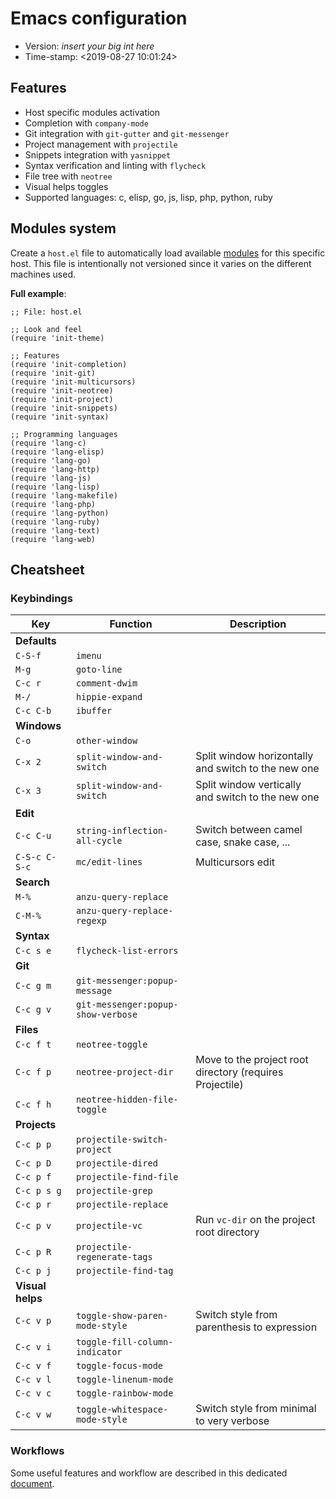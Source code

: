 # Emacs configuration

- Version: _insert your big int here_
- Time-stamp: <2019-08-27 10:01:24>

## Features

- Host specific modules activation
- Completion with `company-mode`
- Git integration with `git-gutter` and `git-messenger`
- Project management with `projectile`
- Snippets integration with `yasnippet`
- Syntax verification and linting with `flycheck`
- File tree with `neotree`
- Visual helps toggles
- Supported languages: c, elisp, go, js, lisp, php, python, ruby

## Modules system

Create a `host.el` file to automatically load available [modules](./modules/) for this specific host.
This file is intentionally not versioned since it varies on the different machines used.

**Full example**:

```
;; File: host.el

;; Look and feel
(require 'init-theme)

;; Features
(require 'init-completion)
(require 'init-git)
(require 'init-multicursors)
(require 'init-neotree)
(require 'init-project)
(require 'init-snippets)
(require 'init-syntax)

;; Programming languages
(require 'lang-c)
(require 'lang-elisp)
(require 'lang-go)
(require 'lang-http)
(require 'lang-js)
(require 'lang-lisp)
(require 'lang-makefile)
(require 'lang-php)
(require 'lang-python)
(require 'lang-ruby)
(require 'lang-text)
(require 'lang-web)
```

## Cheatsheet

### Keybindings

| Key              | Function                           | Description                                              |
|------------------|------------------------------------|----------------------------------------------------------|
| **Defaults**     |                                    |                                                          |
| `C-S-f`          | `imenu`                            |                                                          |
| `M-g`            | `goto-line`                        |                                                          |
| `C-c r`          | `comment-dwim`                     |                                                          |
| `M-/`            | `hippie-expand`                    |                                                          |
| `C-c C-b`        | `ibuffer`                          |                                                          |
| **Windows**      |                                    |                                                          |
| `C-o`            | `other-window`                     |                                                          |
| `C-x 2`          | `split-window-and-switch`          | Split window horizontally and switch to the new one      |
| `C-x 3`          | `split-window-and-switch`          | Split window vertically and switch to the new one        |
| **Edit**         |                                    |                                                          |
| `C-c C-u`        | `string-inflection-all-cycle`      | Switch between camel case, snake case, ...               |
| `C-S-c C-S-c`    | `mc/edit-lines`                    | Multicursors edit                                        |
| **Search**       |                                    |                                                          |
| `M-%`            | `anzu-query-replace`               |                                                          |
| `C-M-%`          | `anzu-query-replace-regexp`        |                                                          |
| **Syntax**       |                                    |                                                          |
| `C-c s e`        | `flycheck-list-errors`             |                                                          |
| **Git**          |                                    |                                                          |
| `C-c g m`        | `git-messenger:popup-message`      |                                                          |
| `C-c g v`        | `git-messenger:popup-show-verbose` |                                                          |
| **Files**        |                                    |                                                          |
| `C-c f t`        | `neotree-toggle`                   |                                                          |
| `C-c f p`        | `neotree-project-dir`              | Move to the project root directory (requires Projectile) |
| `C-c f h`        | `neotree-hidden-file-toggle`       |                                                          |
| **Projects**     |                                    |                                                          |
| `C-c p p`        | `projectile-switch-project`        |                                                          |
| `C-c p D`        | `projectile-dired`                 |                                                          |
| `C-c p f`        | `projectile-find-file`             |                                                          |
| `C-c p s g`      | `projectile-grep`                  |                                                          |
| `C-c p r`        | `projectile-replace`               |                                                          |
| `C-c p v`        | `projectile-vc`                    | Run `vc-dir` on the project root directory               |
| `C-c p R`        | `projectile-regenerate-tags`       |                                                          |
| `C-c p j`        | `projectile-find-tag`              |                                                          |
| **Visual helps** |                                    |                                                          |
| `C-c v p`        | `toggle-show-paren-mode-style`     | Switch style from parenthesis to expression              |
| `C-c v i`        | `toggle-fill-column-indicator`     |                                                          |
| `C-c v f`        | `toggle-focus-mode`                |                                                          |
| `C-c v l`        | `toggle-linenum-mode`              |                                                          |
| `C-c v c`        | `toggle-rainbow-mode`              |                                                          |
| `C-c v w`        | `toggle-whitespace-mode-style`     | Switch style from minimal to very verbose                |

### Workflows

Some useful features and workflow are described in this dedicated [document](./workflows.md).
